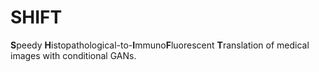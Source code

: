 # **SHIFT**
**S**peedy **H**istopathological-to-**I**mmuno**F**luorescent **T**ranslation of medical images with conditional GANs.

